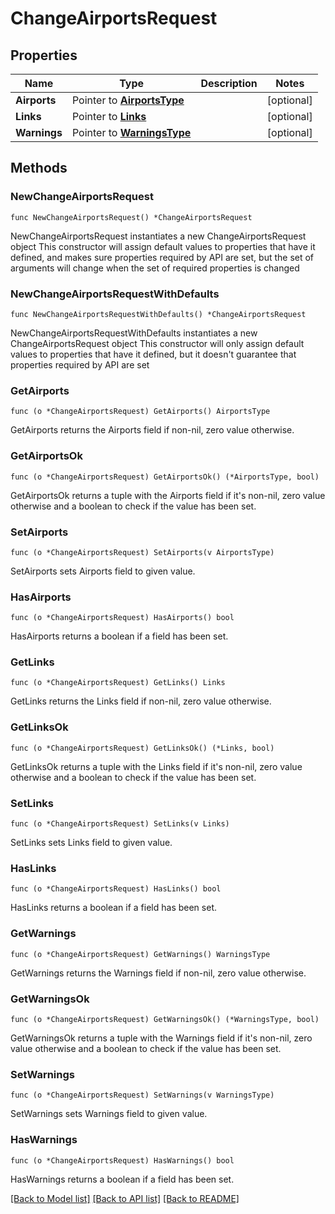 # ChangeAirportsRequest

## Properties

Name | Type | Description | Notes
------------ | ------------- | ------------- | -------------
**Airports** | Pointer to [**AirportsType**](AirportsType.md) |  | [optional] 
**Links** | Pointer to [**Links**](Links.md) |  | [optional] 
**Warnings** | Pointer to [**WarningsType**](WarningsType.md) |  | [optional] 

## Methods

### NewChangeAirportsRequest

`func NewChangeAirportsRequest() *ChangeAirportsRequest`

NewChangeAirportsRequest instantiates a new ChangeAirportsRequest object
This constructor will assign default values to properties that have it defined,
and makes sure properties required by API are set, but the set of arguments
will change when the set of required properties is changed

### NewChangeAirportsRequestWithDefaults

`func NewChangeAirportsRequestWithDefaults() *ChangeAirportsRequest`

NewChangeAirportsRequestWithDefaults instantiates a new ChangeAirportsRequest object
This constructor will only assign default values to properties that have it defined,
but it doesn't guarantee that properties required by API are set

### GetAirports

`func (o *ChangeAirportsRequest) GetAirports() AirportsType`

GetAirports returns the Airports field if non-nil, zero value otherwise.

### GetAirportsOk

`func (o *ChangeAirportsRequest) GetAirportsOk() (*AirportsType, bool)`

GetAirportsOk returns a tuple with the Airports field if it's non-nil, zero value otherwise
and a boolean to check if the value has been set.

### SetAirports

`func (o *ChangeAirportsRequest) SetAirports(v AirportsType)`

SetAirports sets Airports field to given value.

### HasAirports

`func (o *ChangeAirportsRequest) HasAirports() bool`

HasAirports returns a boolean if a field has been set.

### GetLinks

`func (o *ChangeAirportsRequest) GetLinks() Links`

GetLinks returns the Links field if non-nil, zero value otherwise.

### GetLinksOk

`func (o *ChangeAirportsRequest) GetLinksOk() (*Links, bool)`

GetLinksOk returns a tuple with the Links field if it's non-nil, zero value otherwise
and a boolean to check if the value has been set.

### SetLinks

`func (o *ChangeAirportsRequest) SetLinks(v Links)`

SetLinks sets Links field to given value.

### HasLinks

`func (o *ChangeAirportsRequest) HasLinks() bool`

HasLinks returns a boolean if a field has been set.

### GetWarnings

`func (o *ChangeAirportsRequest) GetWarnings() WarningsType`

GetWarnings returns the Warnings field if non-nil, zero value otherwise.

### GetWarningsOk

`func (o *ChangeAirportsRequest) GetWarningsOk() (*WarningsType, bool)`

GetWarningsOk returns a tuple with the Warnings field if it's non-nil, zero value otherwise
and a boolean to check if the value has been set.

### SetWarnings

`func (o *ChangeAirportsRequest) SetWarnings(v WarningsType)`

SetWarnings sets Warnings field to given value.

### HasWarnings

`func (o *ChangeAirportsRequest) HasWarnings() bool`

HasWarnings returns a boolean if a field has been set.


[[Back to Model list]](../README.md#documentation-for-models) [[Back to API list]](../README.md#documentation-for-api-endpoints) [[Back to README]](../README.md)


